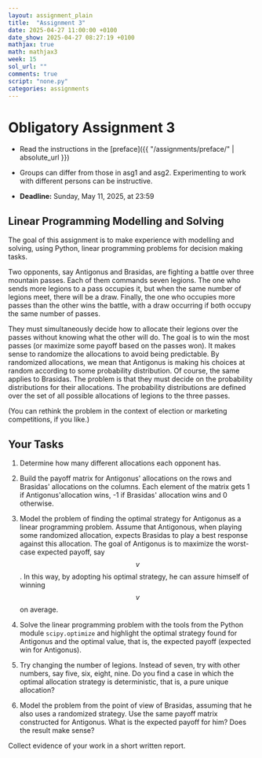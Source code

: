 ```yaml
---
layout: assignment_plain
title:  "Assignment 3"
date: 2025-04-27 11:00:00 +0100
date_show: 2025-04-27 08:27:19 +0100
mathjax: true
math: mathjax3
week: 15
sol_url: ""
comments: true
script: "none.py"
categories: assignments
---
```


<!-- https://pdmosses.github.io/just-the-docs-tests-old/docs/math/mathjax3/ -->

# Obligatory Assignment 3

- Read the instructions in the [preface]({{ "/assignments/preface/" | absolute_url }})

- Groups can differ from those in asg1 and asg2. Experimenting to work with different
  persons can be instructive.

- **Deadline:** Sunday, May 11, 2025, at 23:59

## Linear Programming Modelling and Solving

The goal of this assignment is to make experience with modelling and solving,
using Python, linear programming problems for decision making tasks.

Two opponents, say Antigonus and Brasidas, are fighting a battle over three mountain
passes. Each of them commands seven legions. The one who sends more legions
to a pass occupies it, but when the same number of legions meet, there will be
a draw. Finally, the one who occupies more passes than the other wins the
battle, with a draw occurring if both occupy the same number of passes.  

They must simultaneously decide how to allocate their legions over the passes
without knowing what the other will do. The goal is to win the most passes (or
maximize some payoff based on the passes won). It makes sense to randomize the
allocations to avoid being predictable. By randomized allocations, we mean that
Antigonus is making his choices at random according to some probability
distribution. Of course, the same applies to Brasidas. The problem is that they
must decide on the probability distributions for their allocations. The
probability distributions are defined over the set of all possible allocations
of legions to the three passes. 

(You can rethink the problem in the context of election or marketing
competitions, if you like.)

## Your Tasks

1. Determine how many different allocations each opponent has.

2. Build the payoff matrix for Antigonus' allocations on the rows and Brasidas'
   allocations on the columns. Each element of the matrix gets 1 if
  Antigonus'allocation wins, -1 if Brasidas' allocation wins and 0 otherwise.

3. Model the problem of finding the optimal strategy for Antigonus as a linear
  programming problem. Assume that Antigonous, when playing some randomized
  allocation, expects Brasidas to play a best response against this allocation.
  The goal of Antigonus is to maximize the worst-case expected payoff, say $$v$$.
  In this way, by adopting his optimal strategy, he can assure himself of
  winning $$v$$ on average.

4. Solve the linear programming problem with the tools from the Python module
  `scipy.optimize` and highlight the optimal strategy found for Antigonus and
  the optimal value, that is, the expected payoff (expected win for Antigonus). 

5. Try changing the number of legions. Instead of seven, try with other numbers,
  say five, six, eight, nine. Do you find a case in which the optimal allocation
  strategy is deterministic, that is, a pure unique allocation?  

6. Model the problem from the point of view of Brasidas, assuming that he also
   uses a randomized strategy. Use the same payoff matrix constructed for
  Antigonus. What is the expected payoff for him? Does the result make sense?

Collect evidence of your work in a short written report.
